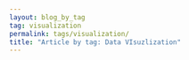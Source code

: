 ```yaml
---
layout: blog_by_tag
tag: visualization
permalink: tags/visualization/
title: "Article by tag: Data VIsuzlization"
---
```

